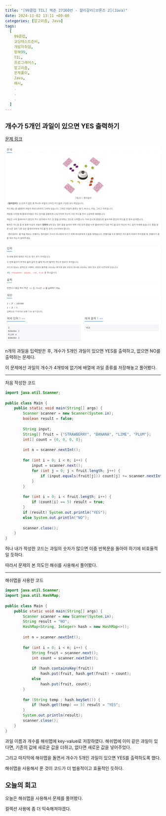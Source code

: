 ```yaml
---
title: "[99클럽 TIL] 백준 27160번 - 할리갈리[브론즈 2](Java)"
date: 2024-11-02 13:11 +09:00
categories: [알고리즘, Java]
tags:
  [
    99클럽,
    코딩테스트준비,
    개발자취업,
    항해99,
    TIL,
    프로그래머스,
    알고리즘,
    문제풀이,
    Java,
    해시,
    .
    .
    .
  ]
---
```


## 개수가 5개인 과일이 있으면 YES 출력하기

[문제 링크](https://www.acmicpc.net/problem/27160)

![문제 설명](https://github.com/jungi0531/images/blob/main/algorithm_99club_06_01.png?raw=true)

![문제 설명](https://github.com/jungi0531/images/blob/main/algorithm_99club_06_02.png?raw=true)

n개의 과일을 입력받은 후, 개수가 5개인 과일이 있으면 YES를 출력하고, 없으면 NO를 출력하는 문제다.

이 문제에선 과일의 개수가 4개밖에 없기에 배열에 과일 종류를 저장해놓고 풀어봤다.

---

처음 작성한 코드

```java
import java.util.Scanner;

public class Main {
    public static void main(String[] args) {
        Scanner scanner = new Scanner(System.in);
        boolean result = false;

        String input;
        String[] fruit = {"STRAWBERRY", "BANANA", "LIME", "PLUM"};
        int[] count = {0, 0, 0, 0};

        int n = scanner.nextInt();

        for (int i = 0; i < n; i++) {
            input = scanner.next();
            for (int j = 0; j < fruit.length; j++) {
                if (input.equals(fruit[j])) count[j] += scanner.nextInt();
            }
        }

        for (int i = 0; i < fruit.length; i++) {
            if (count[i] == 5) result = true;
        }
        if (result) System.out.println("YES");
        else System.out.println("NO");

        scanner.close();
    }
}
```

허나 내가 작성한 코드는 과일의 숫자가 많으면 이중 반복문을 돌아야 하기에 비효율적일 듯하다.

따라서 문제의 본 의도인 해쉬를 사용해서 풀어봤다.

---

해쉬맵을 사용한 코드

```java
import java.util.Scanner;
import java.util.HashMap;

public class Main {
    public static void main(String[] args) {
        Scanner scanner = new Scanner(System.in);
        String result = "NO";
        HashMap<String, Integer> hash = new HashMap<>();

        int n = scanner.nextInt();

        for (int i = 0; i < n; i++) {
            String fruit = scanner.next();
            int count = scanner.nextInt();

            if (hash.containsKey(fruit))
                hash.put(fruit, hash.get(fruit) + count);
            else
                hash.put(fruit, count);
        }

        for (String temp : hash.keySet()) {
            if (hash.get(temp) == 5) result = "YES";
        }
        System.out.println(result);
        scanner.close();
    }
}
```

과일 이름과 개수를 해쉬맵에 key-value로 저장하였다. 해쉬맵에 이미 같은 과일이 있다면, 기존의 값에 새로운 값을 더하고, 없다면 새로운 값을 넣어주었다.

그리고 마지막에 해쉬맵을 돌면서 개수가 5개인 과일이 있으면 YES를 출력하도록 했다.

해쉬맵을 사용해서 푼 것이 코드가 더 범용적이고 효율적인 듯하다.

## 오늘의 회고

오늘은 해쉬맵을 사용해서 문제를 풀어봤다. 

컬렉션 사용에 좀 더 익숙해져야겠다.